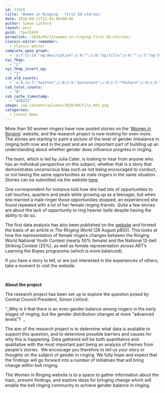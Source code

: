 ```yaml
---
id: 21424
title: 'Women in Ringing - first 50 stories'
date: 2020-09-13T12:43:49+00:00
author: Simon Linford
layout: post
guid: /?p=21424
permalink: /2020/09/13/women-in-ringing-first-50-stories/
classic-editor-remember:
  - classic-editor
complete_open_graph:
  - 'a:7:{s:14:"og:description";s:0:"";s:8:"og:title";s:0:"";s:7:"og:type";s:0:"";s:12:"twitter:card";s:7:"summary";s:15:"twitter:creator";s:0:"";s:19:"twitter:description";s:0:"";s:8:"og:image";s:5:"21426";}'
xyz_fbap:
  - "1"
xyz_fbap_insert_og:
  - "1"
ssb_old_counts:
  - 'a:5:{s:7:"twitter";i:0;s:9:"pinterest";i:0;s:7:"fbshare";i:0;s:6:"reddit";i:0;s:6:"tumblr";N;}'
ssb_total_counts:
  - "0"
ssb_cache_timestamp:
  - "450212"
image: /wp-content/uploads/2020/09/File_001.png
categories:
  - Latest News
---
```

More than 50 women ringers have now posted stories on the ‘<a href="https://www.womeninringing.info/" target="_blank" rel="noopener noreferrer">Women in Ringing</a>’ website, and the research project is now looking for even more. The stories are starting to paint a picture of the level of gender imbalance in ringing both now and in the past and are an important part of building up an understanding about whether gender does influence progress in ringing.

The team, which is led by Julia Cater, is looking to hear from anyone who has an individual perspective on this subject, whether that is a story that demonstrates unconscious bias such as not being encouraged to conduct, or not having the same opportunities as male ringers in the same situation. Stories can be submitted via the website <a href="https://www.womeninringing.info/contact/tell_your_story" target="_blank" rel="noopener noreferrer">here</a>.

One correspondent for instance told how she had lots of opportunities to call touches, quarters and peals while growing up as a teenager, but when she married a male ringer those opportunities stopped, an experienced she found repeated with a lot of her female ringing friends. Quite a few stories are about the lack of opportunity to ring heavier bells despite having the ability to do so.

The first data analysis has also been published on the <a href="https://www.womeninringing.info/page-type/data" target="_blank" rel="noopener noreferrer">website</a> and formed the basis of an article in _The Ringing World_ (28 August p850). This looks at how the representation of female ringers changes between the Ringing World National Youth Contest (nearly 50% female) and the National 12-bell Striking Contest (25%), as well as female representation across ART’s Learning the Ropes programme (which is more balanced).

If you have a story to tell, or are just interested in the experiences of others, take a moment to visit the website.

&nbsp;

**About the project**

The research project has been set up to explore the question posed by Central Council President, Simon Linford:

&#8220;_Why is it that there is an even gender balance among ringers in the early stages of ringing, but the gender distribution changes at more “advanced levels”?  _

The aim of the research project is to determine what data is available to support this question, and to determine possible barriers and causes for why this is happening. Data gathered will be both quantitative and qualitative with the most important part being an analysis of themes from people&apos;s stories.  We encourage you therefore to tell us your story or thoughts on the subject of gender in ringing. We fully hope and expect that the findings will go forward into a number of initiatives that will bring change within bell ringing.

The Women in Ringing website is to a space to gather information about the topic, present findings, and explore ideas for bringing change which will enable the bell ringing community to achieve gender balance in ringing.
